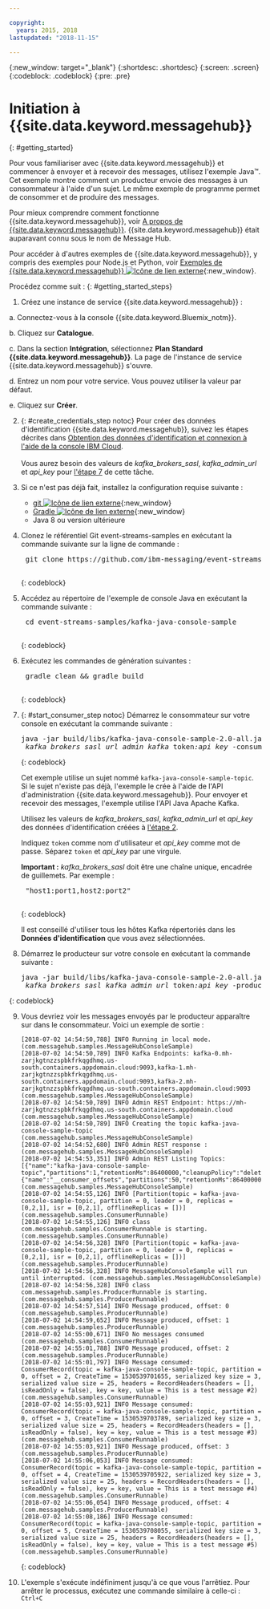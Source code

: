 ```yaml
---

copyright:
  years: 2015, 2018
lastupdated: "2018-11-15"

---
```


{:new_window: target="_blank"}
{:shortdesc: .shortdesc}
{:screen: .screen}
{:codeblock: .codeblock}
{:pre: .pre}

# Initiation à {{site.data.keyword.messagehub}} 
{: #getting_started}

Pour vous familiariser avec {{site.data.keyword.messagehub}}
et commencer à envoyer et à recevoir des messages, utilisez l'exemple Java™. Cet exemple montre comment
un producteur envoie des messages à un consommateur à l'aide d'un sujet. Le même
exemple de programme permet de consommer et de produire des messages.

Pour mieux comprendre comment fonctionne {{site.data.keyword.messagehub}}, voir [A propos de {{site.data.keyword.messagehub}}](/docs/services/EventStreams/eventstreams010.html). {{site.data.keyword.messagehub}} était auparavant connu sous le nom de Message Hub.

Pour accéder à d'autres exemples de {{site.data.keyword.messagehub}}, y compris des exemples pour Node.js et Python, voir [Exemples de {{site.data.keyword.messagehub}} ![Icône de lien externe](../../icons/launch-glyph.svg "Icône de lien externe")](https://github.com/ibm-messaging/event-streams-samples){:new_window}.

<!-- 11/01/18 - Karen - removing diagram as requested by James
![Java sample overview diagram](getting_started_sample.gif "Overview diagram of Java sample showing the flow of messages.")
-->

Procédez comme suit :
{: #getting_started_steps}
 
1. Créez une instance de service {{site.data.keyword.messagehub}} :

  a. Connectez-vous à la console {{site.data.keyword.Bluemix_notm}}. 
  
  b. Cliquez sur **Catalogue**.
  
  c. Dans la section **Intégration**, sélectionnez **Plan Standard {{site.data.keyword.messagehub}}**. La page de l'instance de service {{site.data.keyword.messagehub}} s'ouvre.
  
  d. Entrez un nom pour votre service. Vous pouvez utiliser la valeur par défaut.
  
  e. Cliquez sur **Créer**.

2. {: #create_credentials_step notoc} Pour créer des données d'identification {{site.data.keyword.messagehub}}, suivez les étapes décrites dans [Obtention des données d'identification et connexion à l'aide de la console IBM Cloud](/docs/services/EventStreams/eventstreams127.html#connect_standard_cf_console).
   <br/>
   <br/>Vous aurez besoin des valeurs de *kafka_brokers_sasl*, *kafka_admin_url* et *api_key* pour [l'étape 7](/docs/services/EventStreams/index.html#start_consumer_step) de cette tâche.   

3. Si ce n'est pas déjà fait, installez la configuration requise suivante :

    * [git ![Icône de lien externe](../../icons/launch-glyph.svg "Icône de lien externe")](https://git-scm.com/){:new_window}
	* [Gradle ![Icône de lien externe](../../icons/launch-glyph.svg "Icône de lien externe")](https://gradle.org/){:new_window}
    * Java 8 ou version ultérieure
 
4. Clonez le référentiel Git event-streams-samples en exécutant la commande suivante sur la ligne de commande :

    <pre class="pre">
    git clone https://github.com/ibm-messaging/event-streams-samples.git
    </pre>
	{: codeblock}

5. Accédez au répertoire de l'exemple de console Java en exécutant la commande suivante :

    <pre class="pre">
    cd event-streams-samples/kafka-java-console-sample
    </pre>
	{: codeblock}

6. Exécutez les commandes de génération suivantes :

    <pre class="pre">
    gradle clean && gradle build
    </pre>
	{: codeblock}

7. {: #start_consumer_step notoc} Démarrez le consommateur sur votre console en exécutant la commande suivante :

    <pre class="pre">java -jar build/libs/kafka-java-console-sample-2.0-all.jar
	<var class="keyword varname">kafka_brokers_sasl</var> <var class="keyword varname">url_admin_kafka</var> token<var class="keyword varname">:api_key</var> -consumer</pre>
    {: codeblock}
    
    Cet exemple utilise un sujet nommé `kafka-java-console-sample-topic`. Si le sujet n'existe pas déjà, l'exemple le crée à l'aide de l'API d'administration {{site.data.keyword.messagehub}}. Pour envoyer et recevoir des messages, l'exemple utilise l'API Java Apache Kafka.

    Utilisez les valeurs de *kafka_brokers_sasl*, *kafka_admin_url* et *api_key* des données d'identification créées à [l'étape 2](/docs/services/EventStreams/index.html#create_credentials_step).
	
	Indiquez <code>token</code> comme nom d'utilisateur et <var class="keyword varname">api_key</var> comme mot de passe. Séparez <code>token</code> et <var class="keyword varname">api_key</var> par une virgule.
    
	**Important :** *kafka_brokers_sasl* doit être une chaîne unique, encadrée de guillemets. Par exemple :

    <pre class="pre">
    "host1:port1,host2:port2"
    </pre>
	{: codeblock}

    Il est conseillé d'utiliser tous les hôtes Kafka répertoriés dans les **Données d'identification** que vous avez sélectionnées.

8. Démarrez le producteur sur votre console en exécutant la commande suivante :
   
    <pre class="pre">java -jar build/libs/kafka-java-console-sample-2.0-all.jar
	<var class="keyword varname">kafka_brokers_sasl</var> <var class="keyword varname">kafka_admin_url</var> token<var class="keyword varname">:api_key</var> -producer</pre>
 {: codeblock}
  
9. Vous devriez voir les messages envoyés par le producteur apparaître sur dans le consommateur. Voici
un exemple de sortie :

    ```
    [2018-07-02 14:54:50,788] INFO Running in local mode. (com.messagehub.samples.MessageHubConsoleSample)
    [2018-07-02 14:54:50,789] INFO Kafka Endpoints: kafka-0.mh-zarjkgtnzzspbkfrkqgdhmq.us-south.containers.appdomain.cloud:9093,kafka-1.mh-zarjkgtnzzspbkfrkqgdhmq.us-south.containers.appdomain.cloud:9093,kafka-2.mh-zarjkgtnzzspbkfrkqgdhmq.us-south.containers.appdomain.cloud:9093 (com.messagehub.samples.MessageHubConsoleSample)
    [2018-07-02 14:54:50,789] INFO Admin REST Endpoint: https://mh-zarjkgtnzzspbkfrkqgdhmq.us-south.containers.appdomain.cloud (com.messagehub.samples.MessageHubConsoleSample)
    [2018-07-02 14:54:50,789] INFO Creating the topic kafka-java-console-sample-topic (com.messagehub.samples.MessageHubConsoleSample)
    [2018-07-02 14:54:52,680] INFO Admin REST response : (com.messagehub.samples.MessageHubConsoleSample)
    [2018-07-02 14:54:53,351] INFO Admin REST Listing Topics: [{"name":"kafka-java-console-sample-topic","partitions":1,"retentionMs":86400000,"cleanupPolicy":"delete"},{"name":"__consumer_offsets","partitions":50,"retentionMs":86400000,"cleanupPolicy":"compact"}] (com.messagehub.samples.MessageHubConsoleSample)
    [2018-07-02 14:54:55,126] INFO [Partition(topic = kafka-java-console-sample-topic, partition = 0, leader = 0, replicas = [0,2,1], isr = [0,2,1], offlineReplicas = [])] (com.messagehub.samples.ConsumerRunnable)
    [2018-07-02 14:54:55,126] INFO class com.messagehub.samples.ConsumerRunnable is starting. (com.messagehub.samples.ConsumerRunnable)
    [2018-07-02 14:54:56,328] INFO [Partition(topic = kafka-java-console-sample-topic, partition = 0, leader = 0, replicas = [0,2,1], isr = [0,2,1], offlineReplicas = [])] (com.messagehub.samples.ProducerRunnable)
    [2018-07-02 14:54:56,328] INFO MessageHubConsoleSample will run until interrupted. (com.messagehub.samples.MessageHubConsoleSample)
    [2018-07-02 14:54:56,328] INFO class com.messagehub.samples.ProducerRunnable is starting. (com.messagehub.samples.ProducerRunnable)
    [2018-07-02 14:54:57,514] INFO Message produced, offset: 0 (com.messagehub.samples.ProducerRunnable)
    [2018-07-02 14:54:59,652] INFO Message produced, offset: 1 (com.messagehub.samples.ProducerRunnable)
    [2018-07-02 14:55:00,671] INFO No messages consumed (com.messagehub.samples.ConsumerRunnable)
    [2018-07-02 14:55:01,788] INFO Message produced, offset: 2 (com.messagehub.samples.ProducerRunnable)
    [2018-07-02 14:55:01,797] INFO Message consumed: ConsumerRecord(topic = kafka-java-console-sample-topic, partition = 0, offset = 2, CreateTime = 1530539701655, serialized key size = 3, serialized value size = 25, headers = RecordHeaders(headers = [], isReadOnly = false), key = key, value = This is a test message #2) (com.messagehub.samples.ConsumerRunnable)
    [2018-07-02 14:55:03,921] INFO Message consumed: ConsumerRecord(topic = kafka-java-console-sample-topic, partition = 0, offset = 3, CreateTime = 1530539703789, serialized key size = 3, serialized value size = 25, headers = RecordHeaders(headers = [], isReadOnly = false), key = key, value = This is a test message #3) (com.messagehub.samples.ConsumerRunnable)
    [2018-07-02 14:55:03,921] INFO Message produced, offset: 3 (com.messagehub.samples.ProducerRunnable)
    [2018-07-02 14:55:06,053] INFO Message consumed: ConsumerRecord(topic = kafka-java-console-sample-topic, partition = 0, offset = 4, CreateTime = 1530539705922, serialized key size = 3, serialized value size = 25, headers = RecordHeaders(headers = [], isReadOnly = false), key = key, value = This is a test message #4) (com.messagehub.samples.ConsumerRunnable)
    [2018-07-02 14:55:06,054] INFO Message produced, offset: 4 (com.messagehub.samples.ProducerRunnable)
    [2018-07-02 14:55:08,186] INFO Message consumed: ConsumerRecord(topic = kafka-java-console-sample-topic, partition = 0, offset = 5, CreateTime = 1530539708055, serialized key size = 3, serialized value size = 25, headers = RecordHeaders(headers = [], isReadOnly = false), key = key, value = This is a test message #5) (com.messagehub.samples.ConsumerRunnable)
    ```
	{: codeblock}
	
10. L'exemple s'exécute indéfiniment jusqu'à ce que vous l'arrêtiez. Pour arrêter le processus, exécutez une commande similaire à celle-ci : <code>Ctrl+C</code>

<!-- 07/06/18 - Karen: removing until a newer version available
To watch a video that walks
you through getting a Java sample to run against {{site.data.keyword.messagehub}}, see [{{site.data.keyword.messagehub}} - Getting started with IBM's Kafka in the cloud ![External link icon](../../icons/launch-glyph.svg "External link icon")](https://www.youtube.com/watch?v=tt-bLtFzC_4){:new_window}.
-->



